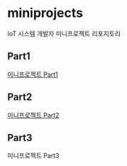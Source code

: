 # miniprojects
IoT 시스템 개발자 미니프로젝트 리포지토리

## Part1
[미니프로젝트 Part1](https://github.com/kimjihyeon-angela/miniprojects/tree/main/part1)

## Part2
[미니프로젝트 Part2](https://github.com/kimjihyeon-angela/miniprojects/tree/main/part2)

## Part3
미니프로젝트 Part3
